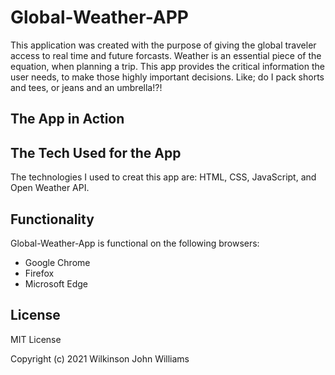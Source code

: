 # Global-Weather-APP

This application was created with the purpose of giving the global traveler access to real time and future forcasts. Weather is an essential piece of the equation, when planning a trip. This app provides the critical information the user needs,  to make those highly important decisions. Like; do I pack shorts and tees, or jeans and an umbrella!?!

## The App in Action


## The Tech Used for the App

The technologies I used to creat this app are: HTML, CSS, JavaScript, and Open Weather API.

## Functionality

Global-Weather-App is functional on the following browsers:

* Google Chrome
* Firefox
* Microsoft Edge

## License

MIT License

Copyright (c) 2021 Wilkinson John Williams

